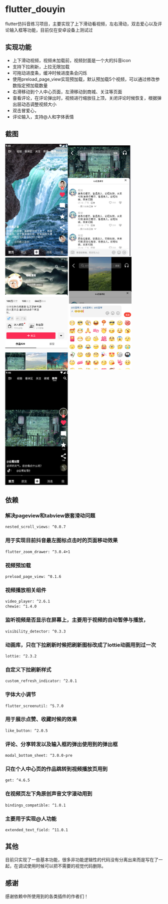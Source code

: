 # flutter_douyin

flutter仿抖音练习项目，主要实现了上下滑动看视频，左右滑动，双击爱心以及评论输入框等功能，目前仅在安卓设备上测试过  

## 实现功能
- 上下滑动视频，视频未加载前，视频封面是一个大的抖音icon
- 支持下拉刷新，上拉无限加载
- 可拖动进度条，缓冲时候进度条会闪烁
- 使用preload_page_view实现预加载，默认预加载5个视频，可以通过修改参数指定预加载数量
- 右滑移动到个人中心页面，左滑移动到商城、关注等页面
- 查看评论，在评论弹出时，视频进行缩放往上顶，关闭评论时候恢复，根据弹出层动态调整视频大小
- 双击冒爱心，
- 评论输入，支持@人和字体表情

## 截图
<img src="https://raw.githubusercontent.com/lucis-yg/images/main/dy/1.png" alt="" width="200"><img src="https://raw.githubusercontent.com/lucis-yg/images/main/dy/2.png" alt="" width="200">
<img src="https://raw.githubusercontent.com/lucis-yg/images/main/dy/3.png" alt="" width="200">
<img src="https://raw.githubusercontent.com/lucis-yg/images/main/dy/4.png" alt="" width="200">
<img src="https://raw.githubusercontent.com/lucis-yg/images/main/dy/5.png" alt="" width="200">

## 依赖
  ### 解决pageview和tabview嵌套滑动问题
    nested_scroll_views: ^0.0.7
  ### 用于实现目前抖音最左图标点击时的页面移动效果
    flutter_zoom_drawer: ^3.0.4+1
  ### 视频预加载
    preload_page_view: ^0.1.6
  ### 视频播放相关组件
    video_player: ^2.6.1
    chewie: ^1.4.0
  ### 监听视频是否显示在屏幕上，主要用于视频的自动暂停与播放，
    visibility_detector: ^0.3.3
  ### 动画库，只在下拉刷新时候把刷新图标改成了lottie动画用到过一次
    lottie: ^2.3.2
  ### 自定义下拉刷新样式
    custom_refresh_indicator: ^2.0.1
  ### 字体大小调节
    flutter_screenutil: ^5.7.0
  ### 用于展示点赞、收藏时候的效果
    like_button: ^2.0.5
  ### 评论、分享转发以及输入框的弹出使用到的弹出框
    modal_bottom_sheet: ^3.0.0-pre
  ### 只在个人中心页的作品跳转到视频播放页用到
    get: ^4.6.5
  ### 在视频页左下角原创声音文字滚动用到
    bindings_compatible: ^1.0.1
  ### 主要用于实现@人功能
    extended_text_field: ^11.0.1

## 其他
目前只实现了一些基本功能，很多非功能逻辑性的代码没有分离出来而是写在了一起，在调试使用时候可以把不需要的视觉代码删除。


## 感谢
感谢依赖中所使用到的各类插件的作者们！
